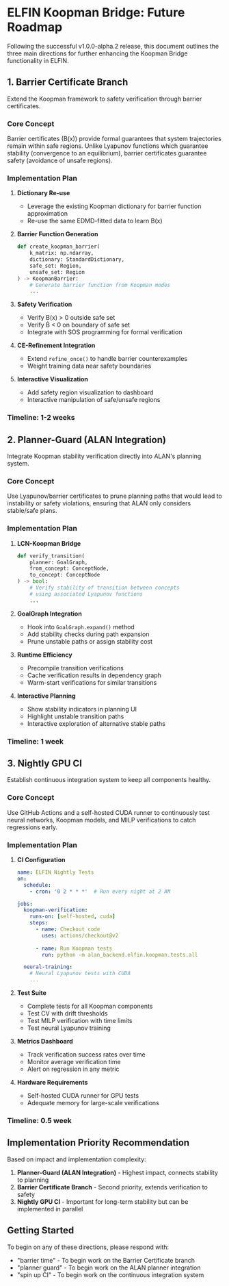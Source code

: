 # ELFIN Koopman Bridge: Future Roadmap

Following the successful v1.0.0-alpha.2 release, this document outlines the three main directions for further enhancing the Koopman Bridge functionality in ELFIN.

## 1. Barrier Certificate Branch

Extend the Koopman framework to safety verification through barrier certificates.

### Core Concept
Barrier certificates (B(x)) provide formal guarantees that system trajectories remain within safe regions. Unlike Lyapunov functions which guarantee stability (convergence to an equilibrium), barrier certificates guarantee safety (avoidance of unsafe regions).

### Implementation Plan

1. **Dictionary Re-use** 
   - Leverage the existing Koopman dictionary for barrier function approximation
   - Re-use the same EDMD-fitted data to learn B(x)

2. **Barrier Function Generation**
   ```python
   def create_koopman_barrier(
       k_matrix: np.ndarray,
       dictionary: StandardDictionary,
       safe_set: Region,
       unsafe_set: Region
   ) -> KoopmanBarrier:
       # Generate barrier function from Koopman modes
       ...
   ```

3. **Safety Verification**
   - Verify B(x) > 0 outside safe set
   - Verify Ḃ < 0 on boundary of safe set
   - Integrate with SOS programming for formal verification

4. **CE-Refinement Integration**
   - Extend `refine_once()` to handle barrier counterexamples
   - Weight training data near safety boundaries

5. **Interactive Visualization**
   - Add safety region visualization to dashboard
   - Interactive manipulation of safe/unsafe regions

### Timeline: 1-2 weeks

## 2. Planner-Guard (ALAN Integration)

Integrate Koopman stability verification directly into ALAN's planning system.

### Core Concept
Use Lyapunov/barrier certificates to prune planning paths that would lead to instability or safety violations, ensuring that ALAN only considers stable/safe plans.

### Implementation Plan

1. **LCN-Koopman Bridge**
   ```python
   def verify_transition(
       planner: GoalGraph,
       from_concept: ConceptNode,
       to_concept: ConceptNode
   ) -> bool:
       # Verify stability of transition between concepts
       # using associated Lyapunov functions
       ...
   ```

2. **GoalGraph Integration**
   - Hook into `GoalGraph.expand()` method
   - Add stability checks during path expansion
   - Prune unstable paths or assign stability cost

3. **Runtime Efficiency**
   - Precompile transition verifications
   - Cache verification results in dependency graph
   - Warm-start verifications for similar transitions

4. **Interactive Planning**
   - Show stability indicators in planning UI
   - Highlight unstable transition paths
   - Interactive exploration of alternative stable paths

### Timeline: 1 week

## 3. Nightly GPU CI

Establish continuous integration system to keep all components healthy.

### Core Concept
Use GitHub Actions and a self-hosted CUDA runner to continuously test neural networks, Koopman models, and MILP verifications to catch regressions early.

### Implementation Plan

1. **CI Configuration**
   ```yaml
   name: ELFIN Nightly Tests
   on:
     schedule:
       - cron: '0 2 * * *'  # Run every night at 2 AM
   
   jobs:
     koopman-verification:
       runs-on: [self-hosted, cuda]
       steps:
         - name: Checkout code
           uses: actions/checkout@v2
         
         - name: Run Koopman tests
           run: python -m alan_backend.elfin.koopman.tests.all
   
     neural-training:
       # Neural Lyapunov tests with CUDA
       ...
   ```

2. **Test Suite**
   - Complete tests for all Koopman components
   - Test CV with drift thresholds
   - Test MILP verification with time limits
   - Test neural Lyapunov training

3. **Metrics Dashboard**
   - Track verification success rates over time
   - Monitor average verification time
   - Alert on regression in any metric

4. **Hardware Requirements**
   - Self-hosted CUDA runner for GPU tests
   - Adequate memory for large-scale verifications

### Timeline: 0.5 week

## Implementation Priority Recommendation

Based on impact and implementation complexity:

1. **Planner-Guard (ALAN Integration)** - Highest impact, connects stability to planning
2. **Barrier Certificate Branch** - Second priority, extends verification to safety
3. **Nightly GPU CI** - Important for long-term stability but can be implemented in parallel

## Getting Started

To begin on any of these directions, please respond with:
- "barrier time" - To begin work on the Barrier Certificate branch
- "planner guard" - To begin work on the ALAN planner integration
- "spin up CI" - To begin work on the continuous integration system
